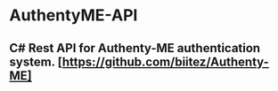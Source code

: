 # AuthentyME-API
## C# Rest API for Authenty-ME authentication system. [https://github.com/biitez/Authenty-ME]
